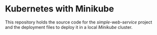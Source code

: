 # Kubernetes with Minikube
This repository holds the source code for the *simple-web-service* project and
the deployment files to deploy it in a local *Minikube* cluster. 

